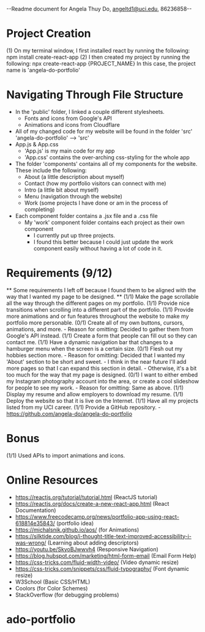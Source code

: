 --Readme document for Angela Thuy Do, angeltd1@uci.edu, 86236858--

# Project Creation
(1) On my terminal window, I first installed react by running the following:
	npm install create-react-app
(2) I then created my project by running the following:
	npx create-react-app {PROJECT_NAME}
	In this case, the project name is 'angela-do-portfolio'

# Navigating Through File Structure
- In the 'public' folder, I linked a couple different stylesheets.
	- Fonts and icons from Google's API
	- Animations and icons from Cloudflare
- All of my changed code for my website will be found in the folder 'src'
	'angela-do-portfolio' --> 'src'
- App.js & App.css
	- 'App.js' is my main code for my app
	- 'App.css' contains the over-arching css-styling for the whole app
- The folder 'components' contains all of my components for the website. These include the following:
	- About (a little description about myself)
	- Contact (how my portfolio visitors can connect with me)
	- Intro (a little bit about myself)
	- Menu (navigation through the website)
	- Work (some projects I have done or am in the process of completing)
- Each component folder contains a .jsx file and a .css file
	- My 'work' component folder contains each project as their own component
		- I currently put up three projects.
		- I found this better because I could just update the work component easily without having a lot of code in it.

# Requirements (9/12)
** Some requirements I left off because I found them to be aligned with the way that I wanted my page to be designed. **
(1/1) Make the page scrollable all the way through the different pages on my portfolio.
(1/1) Provide nice transitions when scrolling into a different part of the portfolio.
(1/1) Provide more animations and or fun features throughout the website to make my portfolio more personable.
(0/1) Create all of my own buttons, cursors, animations, and more.
	- Reason for omitting: Decided to gather them from Google's API instead.
(1/1) Create a form that people can fill out so they can contact me.
(1/1) Have a dynamic navigation bar that changes to a hamburger menu when the screen is a certain size.
(0/1) Flesh out my hobbies section more.
	- Reason for omitting: Decided that I wanted my 'About' section to be short and sweet.
	- I think in the near future I'll add more pages so that I can expand this section in detail.
	- Otherwise, it's a bit too much for the way that my page is designed.
(0/1) I want to either embed my Instagram photography account into the area, or create a cool slideshow for people to see my work.
	- Reason for omitting: Same as above.
(1/1) Display my resume and allow employers to download my resume.
(1/1) Deploy the website so that it is live on the Internet.
(1/1) Have all my projects listed from my UCI career.
(1/1) Provide a GitHub repository.
	- https://github.com/angela-do/angela-do-portfolio

# Bonus
(1/1) Used APIs to import animations and icons.

# Online Resources
- https://reactjs.org/tutorial/tutorial.html (ReactJS tutorial)
- https://reactjs.org/docs/create-a-new-react-app.html (React Documentation)
- https://www.freecodecamp.org/news/portfolio-app-using-react-618814e35843/ (portfolio idea)
- https://michalsnik.github.io/aos/ (for Animations)
- https://silktide.com/blog/i-thought-title-text-improved-accessibility-i-was-wrong/ (Learning about adding descriptors)
- https://youtu.be/SkyoBJwwvh4 (Responsive Navigation)
- https://blog.hubspot.com/marketing/html-form-email (Email Form Help)
- https://css-tricks.com/fluid-width-video/ (Video dynamic resize)
- https://css-tricks.com/snippets/css/fluid-typography/ (Font dynamic resize)
- W3School (Basic CSS/HTML)
- Coolors (for Color Schemes)
- StackOverflow (for debugging problems)

# ado-portfolio
